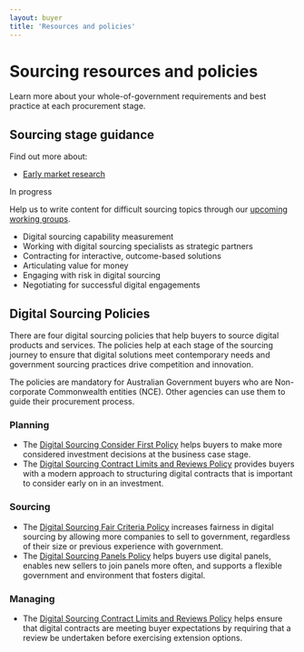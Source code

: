 ```yaml
---
layout: buyer
title: 'Resources and policies'
---
```


# Sourcing resources and policies

Learn more about your whole-of-government requirements and best practice at each procurement stage.

## Sourcing stage guidance

Find out more about:

- [Early market research](/buyer/resources-and-policies/early-market-research)

<div class="margin-sm-top-2 margin-sm-bottom-05 margin-md-top-2 margin-md-bottom-05"><span class="badge badge-green margin-md-bottom-05">In progress</span></div>

Help us to write content for difficult sourcing topics through our [upcoming working groups](/buyer/capability-and-community#working-groups).

- Digital sourcing capability measurement
- Working with digital sourcing specialists as strategic partners
- Contracting for interactive, outcome-based solutions
- Articulating value for money
- Engaging with risk in digital sourcing
- Negotiating for successful digital engagements

## <span name="digital-policies">Digital Sourcing Policies</span>

There are four digital sourcing policies that help buyers to source digital products and services. The policies help at each stage of the sourcing journey to ensure that digital solutions meet contemporary needs and government sourcing practices drive competition and innovation.

The policies are mandatory for Australian Government buyers who are Non-corporate Commonwealth entities (NCE). Other agencies can use them to guide their procurement process.

### Planning

- The <a href="https://www.dta.gov.au/help-and-advice/ict-procurement/digital-sourcing-framework-ict-procurement/digital-sourcing-policies#digital-sourcing-consider-first-policy" target="_blank" rel="external noreferrer">Digital Sourcing Consider First Policy</a> helps buyers to make more considered investment decisions at the business case stage.
- The <a href="https://www.dta.gov.au/help-and-advice/ict-procurement/digital-sourcing-framework-ict-procurement/digital-sourcing-policies#digital-sourcing-contract-limits-and-reviews-policy" target="_blank" rel="external noreferrer">Digital Sourcing Contract Limits and Reviews Policy</a> provides buyers with a modern approach to structuring digital contracts that is important to consider early on in an investment.

### Sourcing

- The <a href="https://www.dta.gov.au/help-and-advice/ict-procurement/digital-sourcing-framework-ict-procurement/digital-sourcing-policies#digital-sourcing-fair-criteria-policy" target="_blank" rel="external noreferrer">Digital Sourcing Fair Criteria Policy</a> increases fairness in digital sourcing by allowing more companies to sell to government, regardless of their size or previous experience with government.
- The <a href="https://www.dta.gov.au/help-and-advice/ict-procurement/digital-sourcing-framework-ict-procurement/digital-sourcing-policies#digital-sourcing-panels-policy" target="_blank" rel="external noreferrer">Digital Sourcing Panels Policy</a> helps buyers use digital panels, enables new sellers to join panels more often, and supports a flexible government and environment that fosters digital.

### Managing

- The <a href="https://www.dta.gov.au/help-and-advice/ict-procurement/digital-sourcing-framework-ict-procurement/digital-sourcing-policies#digital-sourcing-contract-limits-and-reviews-policy" target="_blank" rel="external noreferrer">Digital Sourcing Contract Limits and Reviews Policy</a> helps ensure that digital contracts are meeting buyer expectations by requiring that a review be undertaken before exercising extension options.
